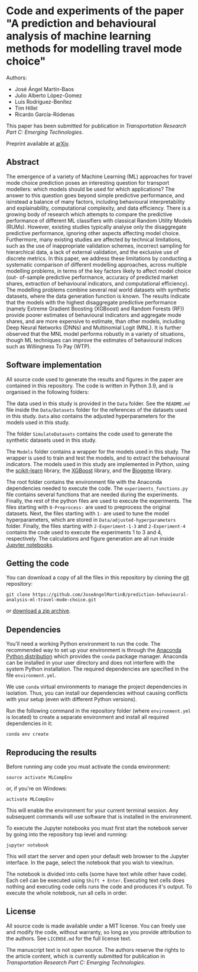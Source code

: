 # Code and experiments of the paper "A prediction and behavioural analysis of machine learning methods for modelling travel mode choice"

Authors:
* José Ángel Martín-Baos
* Julio Alberto López-Gomez
* Luis Rodríguez-Benítez
* Tim Hillel
* Ricardo García-Ródenas

This paper has been submitted for publication in *Transportation Research Part C: Emerging Technologies*.

Preprint available at [arXiv](https://arxiv.org/abs/2301.04404).

## Abstract

The emergence of a variety of Machine Learning (ML) approaches for travel mode choice prediction poses
an interesting question for transport modellers: which models should be used for which applications? The
answer to this question goes beyond simple predictive performance, and isinstead a balance of many factors,
including behavioural interpretability and explainability, computational complexity, and data efficiency.
There is a growing body of research which attempts to compare the predictive performance of different ML
classifiers with classical Random Utility Models (RUMs). However, existing studies typically analyse only
the disaggregate predictive performance, ignoring other aspects affecting model choice. Furthermore, many
existing studies are affected by technical limitations, such as the use of inappropriate validation schemes,
incorrect sampling for hierarchical data, a lack of external validation, and the exclusive use of discrete metrics.
In this paper, we address these limitations by conducting a systematic comparison of different modelling
approaches, across multiple modelling problems, in terms of the key factors likely to affect model choice (out-
of-sample predictive performance, accuracy of predicted market shares, extraction of behavioural indicators,
and computational efficiency). The modelling problems combine several real world datasets with synthetic
datasets, where the data generation function is known. The results indicate that the models with the highest
disaggregate predictive performance (namely Extreme Gradient Boosting (XGBoost) and Random Forests
(RF)) provide poorer estimates of behavioural indicators and aggregate mode shares, and are more expensive
to estimate, than other models, including Deep Neural Networks (DNNs) and Multinomial Logit (MNL). It
is further observed that the MNL model performs robustly in a variety of situations, though ML techniques
can improve the estimates of behavioural indices such as Willingness To Pay (WTP).


## Software implementation

All source code used to generate the results and figures in the paper are contained in this repository. The code is written in Python 3.9, and is organised in the following folders:

The data used in this study is provided in the `Data` folder. See the `README.md` file inside the `Data/Datasets` folder for the references of the datasets used in this study. `Data` also contains the adjusted hyperparameters for the models used in this study.

The folder `SimulateDatasets` contains the code used to generate the synthetic datasets used in this study.

The `Models` folder contains a wrapper for the models used in this study. The wrapper is used to train and test the models, and to extract the behavioural indicators. The models used in this study are implemented in Python, using the [scikit-learn](http://scikit-learn.org/stable/) library, the [XGBoost](https://xgboost.readthedocs.io/en/latest/) library, and the [Biogeme](https://biogeme.epfl.ch/) library.

The root folder contains the environment file with the Anaconda dependencies needed to execute the code. The `experiments_functions.py` file contains several functions that are needed during the experiments. Finally, the rest of the python files are used to execute the experiments. The files starting with `0-Preprocess-` are used to preprocess the original datasets. Next, the files starting with `1-` are used to tune the model hyperparameters, which are stored in `Data/adjusted-hyperparameters` folder. Finally, the files starting with `2-Experiment-1-3` and `2-Experiment-4` contains the code used to execute the experiments 1 to 3 and 4, respectively. The calculations and figure generation are all run inside
[Jupyter notebooks](http://jupyter.org/).


## Getting the code

You can download a copy of all the files in this repository by cloning the
[git](https://git-scm.com/) repository:

    git clone https://github.com/JoseAngelMartinB/prediction-behavioural-analysis-ml-travel-mode-choice.git

or [download a zip archive](https://github.com/JoseAngelMartinB/prediction-behavioural-analysis-ml-travel-mode-choice/archive/master.zip).


## Dependencies

You'll need a working Python environment to run the code.
The recommended way to set up your environment is through the
[Anaconda Python distribution](https://www.anaconda.com/download/) which
provides the `conda` package manager.
Anaconda can be installed in your user directory and does not interfere with
the system Python installation.
The required dependencies are specified in the file `environment.yml`.

We use `conda` virtual environments to manage the project dependencies in
isolation.
Thus, you can install our dependencies without causing conflicts with your
setup (even with different Python versions).

Run the following command in the repository folder (where `environment.yml`
is located) to create a separate environment and install all required
dependencies in it:

    conda env create


## Reproducing the results

Before running any code you must activate the conda environment:

    source activate MLCompEnv

or, if you're on Windows:

    activate MLCompEnv

This will enable the environment for your current terminal session.
Any subsequent commands will use software that is installed in the environment.

To execute the Jupyter notebooks you must first start the notebook server by going into the
repository top level and running:

    jupyter notebook

This will start the server and open your default web browser to the Jupyter
interface. In the page, select the
notebook that you wish to view/run.

The notebook is divided into cells (some have text while other have code).
Each cell can be executed using `Shift + Enter`.
Executing text cells does nothing and executing code cells runs the code
and produces it's output.
To execute the whole notebook, run all cells in order.


## License

All source code is made available under a MIT license. You can freely
use and modify the code, without warranty, so long as you provide attribution
to the authors. See `LICENSE.md` for the full license text.

The manuscript text is not open source. The authors reserve the rights to the
article content, which is currently submitted for publication in 
*Transportation Research Part C: Emerging Technologies*.